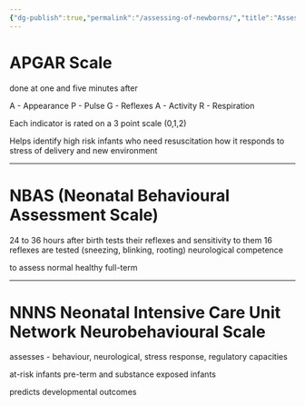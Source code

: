 ```yaml
---
{"dg-publish":true,"permalink":"/assessing-of-newborns/","title":"Assessing of newborns","tags":["psychology","lifespan","biology"],"created":"2023-01-23","updated":""}
---
```




# APGAR Scale

done at one and five minutes after 

A - Appearance
P - Pulse
G - Reflexes
A - Activity
R - Respiration

Each indicator is rated on a 3 point scale (0,1,2)

Helps identify high risk infants who need resuscitation
how it responds to stress of delivery and new environment

---

# NBAS (Neonatal Behavioural Assessment Scale)

24 to 36 hours after birth 
tests their reflexes and sensitivity to them
16 reflexes are tested (sneezing, blinking, rooting)
neurological competence

to assess normal healthy full-term

---

# NNNS Neonatal Intensive Care Unit Network Neurobehavioural Scale

assesses - behaviour, neurological, stress response, regulatory capacities

at-risk infants
pre-term and substance exposed infants

predicts developmental outcomes 


